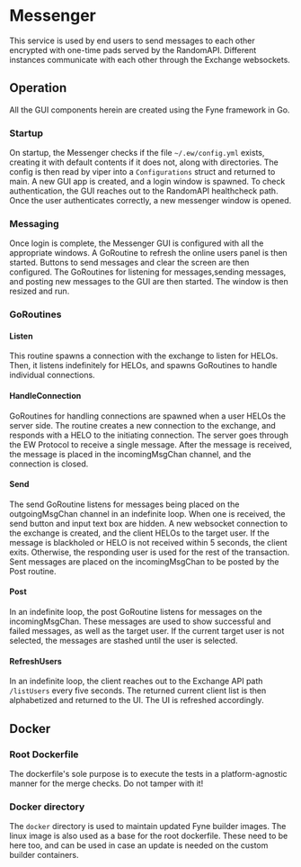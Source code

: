 # Messenger
This service is used by end users to send messages to each other encrypted 
with one-time pads served by the RandomAPI. Different instances communicate 
with each other through the Exchange websockets. 

## Operation
All the GUI components herein are created using the Fyne framework in Go. 

### Startup
On startup, the Messenger checks if the file `~/.ew/config.yml` exists, 
creating it with default contents if it does not, along with directories. 
The config is then read by viper into a `Configurations` struct and 
returned to main. A new GUI app is created, and a login window is spawned.
To check authentication, the GUI reaches out to the RandomAPI healthcheck
path. Once the user authenticates correctly, a new messenger window is 
opened.

### Messaging
Once login is complete, the Messenger GUI is configured with all the 
appropriate windows. A GoRoutine to refresh the online users panel is 
then started. Buttons to send messages and clear the screen are then 
configured. The GoRoutines for listening for messages,sending messages, 
and posting new messages to the GUI are then started. The window is then 
resized and run. 

### GoRoutines

#### Listen
This routine spawns a connection with the exchange to listen for HELOs.
Then, it listens indefinitely for HELOs, and spawns GoRoutines to handle
individual connections.

#### HandleConnection
GoRoutines for handling connections are spawned when a user HELOs the 
server side. The routine creates a new connection to the exchange, and 
responds with a HELO to the initiating connection. The server goes
through the EW Protocol to receive a single message. After the message 
is received, the message is placed in the incomingMsgChan channel, and the
connection is closed. 

#### Send
The send GoRoutine listens for messages being placed on the outgoingMsgChan
channel in an indefinite loop. When one is received, the send button and 
input text box are hidden. A new websocket connection to the exchange is 
created, and the client HELOs to the target user. If the message is 
blackholed or HELO is not received within 5 seconds, the client exits. 
Otherwise, the responding user is used for the rest of the transaction. 
Sent messages are placed on the incomingMsgChan to be posted by the Post
routine. 

#### Post
In an indefinite loop, the post GoRoutine listens for messages on the 
incomingMsgChan. These messages are used to show successful and failed 
messages, as well as the target user. If the current target user is not 
selected, the messages are stashed until the user is selected. 

#### RefreshUsers
In an indefinite loop, the client reaches out to the Exchange API path
`/listUsers` every five seconds. The returned current client list is then
alphabetized and returned to the UI. The UI is refreshed accordingly.

## Docker
### Root Dockerfile
The dockerfile's sole purpose is to execute the tests in a platform-agnostic
manner for the merge checks. Do not tamper with it!

### Docker directory
The `docker` directory is used to maintain updated Fyne builder images. The 
linux image is also used as a base for the root dockerfile. These need to be
here too, and can be used in case an update is needed on the custom builder 
containers. 
